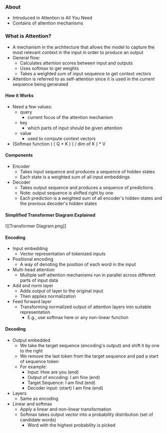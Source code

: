 ### About
* Introduced in Attention is All You Need
* Contains of attention mechanisms
### What is Attention?
* A mechanism in the architecture that allows the model to capture the most relevant context in the input in order to produce an output
* General flow:
	* Calculates attention scores between input and outputs
	* Uses softmax to get weights
	* Takes a weighted sum of input sequence to get context vectors
* Attention is referred to as self-attention since it is used in the *current* sequence being generated
#### How it Works
* Need a few values:
	* query
		* current focus of the attention mechanism
	* key
		* which parts of input should be given attention
	* value
		* used to compute context vectors
* (Softmax function ( ( Q * K ) ) / dim of K ) * V
#### Components
* Encoder
	* Takes input sequence and produces a sequence of hidden states
	* Each state is a weighted sum of all input embeddings
* Decoder
	* Takes output sequence and produces a sequence of predictions
	* Note: output sequence is shifted right by one
	* Each prediction is a weighted sum of all encoder's hidden states and the previous decoder's hidden states
#### Simplified Transformer Diagram Explained
![[Transformer Diagram.png]]
#### Encoding
* Input embedding
	* Vector representation of tokenized inputs
* Positional encoding
	* A way of denoting the position of each word in the input
* Multi-head attention
	* Multiple self-attention mechanisms run in parallel across different parts of input data
* Add and norm layer
	* Adds output of layer to the original input
	* Then applies normalization
* Feed forward layer
	* Transforming normalized output of attention layers into suitable representation
		* E.g., use softmax here or any non-linear function
#### Decoding
* Output embedded
	* We take the target sequence (encoding's output) and shift it by one to the right
	* We remove the last token from the target sequence and pad a start of sequence token
	* For example:
		* Input: How are you (end)
		* Output of encoding: I am fine  (end)
		* Target Sequence: I am find (end)
		* Decoder input: (start) I am fine (end)
* Layers
	* Same as encoding
* Linear and softmax
	* Apply a linear and non-linear transformation
	* Softmax takes output vector into a probability distribution (set of candidate words)
		* Word with the highest probability is picked